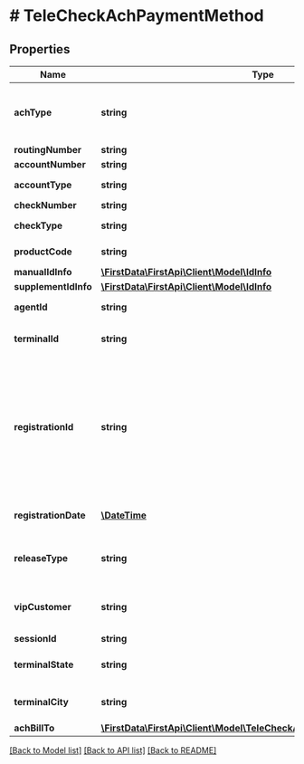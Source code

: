 # # TeleCheckAchPaymentMethod

## Properties

Name | Type | Description | Notes
------------ | ------------- | ------------- | -------------
**achType** | **string** | ACH application type values will be one of either TeleCheckICAPaymentMethod or TeleCheckCBPPaymentMethod. | 
**routingNumber** | **string** | Bank routing number. | 
**accountNumber** | **string** | Bank account number. | 
**accountType** | **string** | Identifies if the account type is checking or savings. | 
**checkNumber** | **string** | Check number. | [optional] 
**checkType** | **string** | Identifies if the check type is personal or company. | 
**productCode** | **string** | Identifies the product code in the transaction. | [optional] 
**manualIdInfo** | [**\FirstData\FirstApi\Client\Model\IdInfo**](IdInfo.md) |  | [optional] 
**supplementIdInfo** | [**\FirstData\FirstApi\Client\Model\IdInfo**](IdInfo.md) |  | [optional] 
**agentId** | **string** | Used to track the agent transaction activity. | [optional] 
**terminalId** | **string** | Identifies the register or lane number where the original sale transaction occurred. | [optional] 
**registrationId** | **string** | Unique ID assigned by the merchant for the consumer (never recycled). It is an additional level of authentication. To use this feature, the merchant must work with TeleCheck Risk to discuss. Registration IDs must not be generated for an existing or returning consumer returns. The single registration ID must be unique per consumer. | [optional] 
**registrationDate** | [**\DateTime**](\DateTime.md) | Date the consumer originally registered in format MMDDYYYY. | [optional] 
**releaseType** | **string** | Release type is used as a risk variable to gauge risk level when the merchant is releasing the purchased merchandise. | [optional] 
**vipCustomer** | **string** | Flags a transaction as a VIP order (based on merchant criteria). This field should not be sent for non-VIP orders. | [optional] 
**sessionId** | **string** | Session identifier. | 
**terminalState** | **string** | Identifies the US state or territory where the original sale transaction occurred. | [optional] 
**terminalCity** | **string** | Identifies the city where the original sale transaction occurred. | [optional] 
**achBillTo** | [**\FirstData\FirstApi\Client\Model\TeleCheckAchPaymentMethodAchBillTo**](TeleCheckAchPaymentMethodAchBillTo.md) |  | 

[[Back to Model list]](../../README.md#documentation-for-models) [[Back to API list]](../../README.md#documentation-for-api-endpoints) [[Back to README]](../../README.md)


